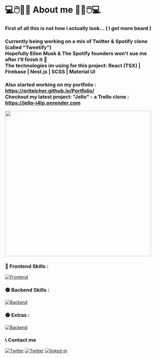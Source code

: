# 💻🖱️🎹🎸  About me  🎸🎹🖱️💻 

### First of all this is not how i actually look... ( I got more beard ) 
### Currently being working on a mix of Twitter & Spotify clone (called "Tweetify")<br> Hopefully Eilon Musk & The Spotify founders won't sue me after i'll finish it 🤞 <br> The technologies im using for this project: React (TSX) | Firebase | Nest.js | SCSS | Material UI
###  Also started working on my portfolio : https://oriteicher.github.io/Portfolio/ <br>  Checkout my latest project: "Jello" - a Trello clone : [https://jello-i4lp.onrender.com ](https://jello-i4lp.onrender.com/#/board/642bfd4ba630b6e9a10f9085)
<img src="https://github.com/OriTeicher/OriTeicher/assets/101281765/4cd85e27-2126-450a-b46b-60b80221abaa" style="width: 50vw;"> 

### 🔴 Frontend Skills :
[![Frontend](https://skillicons.dev/icons?i=react,vue,ts,js,html,css,sass,bootstrap)](https://skillicons.dev)

### 🟡 Backend Skills : 
[![Backend](https://skillicons.dev/icons?i=nodejs,express,nest,mongodb,firebase)](https://skillicons.dev)

### 🟢 Extras : 
[![Backend](https://skillicons.dev/icons?i=c,redux,postman)](https://skillicons.dev)

### 📞 Contact me  

[![Twitter](https://skillicons.dev/icons?i=twitter)](https://twitter.com/OriTeicher)
[![Twitter](https://skillicons.dev/icons?i=instagram)](https://www.instagram.com/oriteicher/?hl=en)
[![linked-in](https://skillicons.dev/icons?i=linkedin)](https://www.linkedin.com/feed/)
